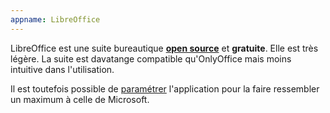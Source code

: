 ```yaml
---
appname: LibreOffice
---
```


LibreOffice est une suite bureautique [**open source**](https://git.libreoffice.org/core) et **gratuite**. Elle est très légère. La suite est davatange compatible qu'OnlyOffice mais moins intuitive dans l'utilisation.

Il est toutefois possible de [paramétrer](https://www.savoirdanslavie.com/how-to-set-up-libreoffice-writer-like-microsoft-word/) l'application pour la faire ressembler un maximum à celle de Microsoft.
